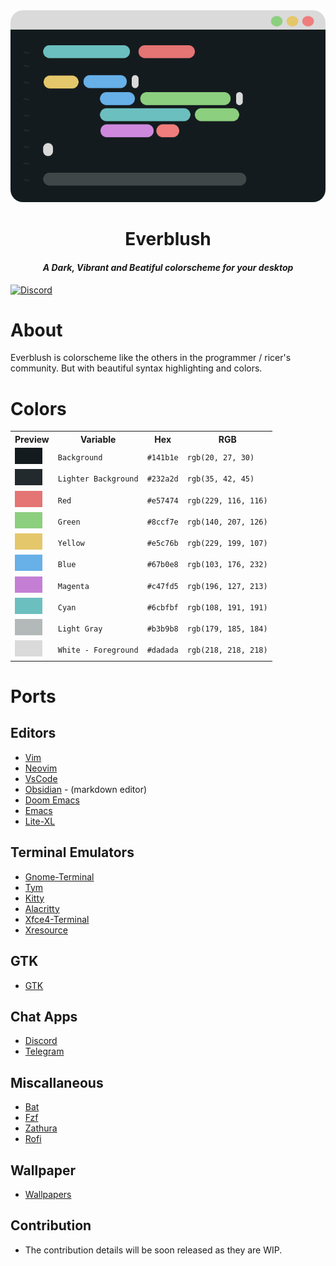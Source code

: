 
<div align="center">
<img style="border-radius: 20px" src="https://raw.githubusercontent.com/Everblush/.github/main/assets/term.png" alt="everblush-syntax">
</div> 

<h1 align="center">Everblush</h1> 
<h4 align="center"><i>A Dark, Vibrant and Beatiful colorscheme for your desktop</i></h4> 


<a align="center" href="https://discord.gg/KmARmpTegP">
<img alt="Discord" src="https://img.shields.io/discord/989429995925553182?color=%2367b0e8&label=DISCORD&logo=discord&logoColor=%236cb5ed&style=for-the-badge">
</a> 

# About 
Everblush is colorscheme like the others in the programmer / ricer's community. But with beautiful syntax highlighting and colors.

# Colors
<table align="center">
<tr>
    <th>Preview</th>
    <th>Variable</th>
    <th>Hex</th>
    <th>RGB</th>
</tr>
<tr>
    <td><img src="https://raw.githubusercontent.com/Everblush/.github/main/assets/Rectangle%207.png"></td>
    <td><code>Background</code></td>
    <td><code>#141b1e</code></td>
    <td><code>rgb(20, 27, 30)</code></td>
</tr>
<tr>
    <td><img src="https://raw.githubusercontent.com/Everblush/.github/main/assets/Rectangle%2011.png"></td>
    <td><code>Lighter Background</code></td>
    <td><code>#232a2d</code></td>
    <td><code>rgb(35, 42, 45)</code></td>
<tr>
<tr>
    <td><img src="https://raw.githubusercontent.com/Everblush/.github/main/assets/Rectangle%203.png"></td>
    <td><code>Red</code></td>
    <td><code>#e57474</code></td>
    <td><code>rgb(229, 116, 116)</code></td>
</tr>
<tr>
    <td><img src="https://raw.githubusercontent.com/Everblush/.github/main/assets/Rectangle%204.png"></td>
    <td><code>Green</code></td>
    <td><code>#8ccf7e</code></td>
    <td><code>rgb(140, 207, 126)</code></td>
</tr>
<tr>
    <td><img src="https://raw.githubusercontent.com/Everblush/.github/main/assets/Rectangle%202.png"></td>
    <td><code>Yellow</code></td>
    <td><code>#e5c76b</code></td>
    <td><code>rgb(229, 199, 107)</code></td>
</tr>
<tr>
    <td><img src="https://raw.githubusercontent.com/Everblush/.github/main/assets/Rectangle%205.png"></td>
    <td><code>Blue</code></td>
    <td><code>#67b0e8</code></td>
    <td><code>rgb(103, 176, 232)</code></td>
</tr>
<tr>
    <td><img src="https://raw.githubusercontent.com/Everblush/.github/main/assets/Rectangle%206.png"></td>
    <td><code>Magenta</code></td>
    <td><code>#c47fd5</code></td>
    <td><code>rgb(196, 127, 213)</code></td>
</tr>
<tr>
    <td><img src="https://raw.githubusercontent.com/Everblush/.github/main/assets/Rectangle%208.png"></td>
    <td><code>Cyan</code></td>
    <td><code>#6cbfbf</code></td>
    <td><code>rgb(108, 191, 191)</code></td>
</tr>
<tr>
    <td><img src="https://raw.githubusercontent.com/Everblush/.github/main/assets/Rectangle%2010.png"></td>
    <td><code>Light Gray</code></td>
    <td><code>#b3b9b8</code></td>
    <td><code>rgb(179, 185, 184)</code></td>
</tr>
<tr>
    <td><img src="https://raw.githubusercontent.com/Everblush/.github/main/assets/Rectangle%209.png"></td>
    <td><code>White - Foreground</code></td>
    <td><code>#dadada</code></td>
    <td><code>rgb(218, 218, 218)</code></td>
</tr>
</table>

# Ports 
## Editors
- [Vim](https://github.com/Everblush/everblush.vim)
- [Neovim](https://github.com/Everblush/everblush.nvim)
- [VsCode](https://github.com/Everblush/vscode)
- [Obsidian](https://github.com/Everblush/Obsidian) - (markdown editor)
- [Doom Emacs](https://github.com/Everblush/doomemacs)
- [Emacs](https://github.com/Everblush/emacs)
- [Lite-XL](https://github.com/Everblush/lite-xl)

## Terminal Emulators 
- [Gnome-Terminal](https://github.com/Everblush/terminal-emulators/tree/main/src/gnome-terminal)
- [Tym](https://github.com/Everblush/terminal-emulators/tree/main/src/tym)
- [Kitty](https://github.com/Everblush/terminal-emulators/blob/main/src/kitty.conf)
- [Alacritty](https://github.com/Everblush/terminal-emulators/blob/main/src/alacritty.yml)
- [Xfce4-Terminal](https://github.com/Everblush/terminal-emulators/tree/main/src/xfce4-terminal)
- [Xresource](https://github.com/Everblush/terminal-emulators/blob/main/src/Xresources)

## GTK 
- [GTK](https://github.com/Everblush/gtk)

## Chat Apps
- [Discord](https://github.com/Everblush/Discord)
- [Telegram](https://github.com/Everblush/telegram)

## Miscallaneous 
- [Bat](https://github.com/Everblush/bat)
- [Fzf](https://github.com/Everblush/fzf)
- [Zathura](https://github.com/Everblush/zathura)
- [Rofi](https://github.com/Everblush/rofi)

## Wallpaper 
- [Wallpapers](https://github.com/Everblush/wallpapers)

## Contribution
- The contribution details will be soon released as they are WIP. 
